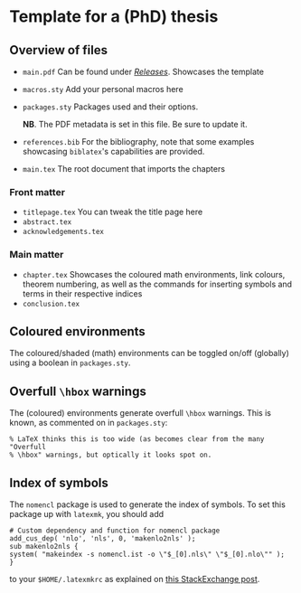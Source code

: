 # Template for a (PhD) thesis

## Overview of files
- `main.pdf`
  Can be found under *[Releases](https://github.com/tomdjong/thesis-template/releases/latest)*. Showcases the template
- `macros.sty`
  Add your personal macros here
- `packages.sty`
  Packages used and their options.

  **NB**. The PDF metadata is set in this file. Be sure to update it.
- `references.bib`
  For the bibliography, note that some examples showcasing
  `biblatex`'s capabilities are provided.
- `main.tex`
  The root document that imports the chapters

### Front matter
- `titlepage.tex`
  You can tweak the title page here
- `abstract.tex`
- `acknowledgements.tex`

### Main matter
- `chapter.tex`
  Showcases the coloured math environments, link colours, theorem numbering, as
  well as the commands for inserting symbols and terms in their respective
  indices
- `conclusion.tex`

## Coloured environments

The coloured/shaded (math) environments can be toggled on/off (globally) using a
boolean in `packages.sty`.

## Overfull `\hbox` warnings

The (coloured) environments generate overfull `\hbox` warnings. This is known,
as commented on in `packages.sty`:
```
% LaTeX thinks this is too wide (as becomes clear from the many "Overfull
% \hbox" warnings, but optically it looks spot on.
```

## Index of symbols
The `nomencl` package is used to generate the index of symbols. To set this
package up with `latexmk`, you should add
```
# Custom dependency and function for nomencl package
add_cus_dep( 'nlo', 'nls', 0, 'makenlo2nls' );
sub makenlo2nls {
system( "makeindex -s nomencl.ist -o \"$_[0].nls\" \"$_[0].nlo\"" );
}
```
to your `$HOME/.latexmkrc` as explained on [this StackExchange
post](https://tex.stackexchange.com/questions/105943/latexmk-and-nomencl).
